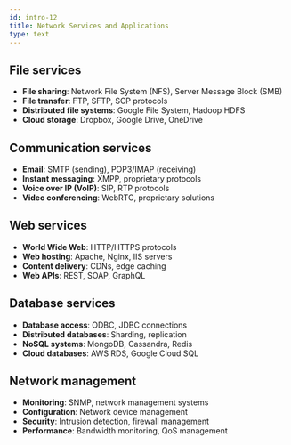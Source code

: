 ```yaml
---
id: intro-12
title: Network Services and Applications
type: text
---
```



## File services

- **File sharing**: Network File System (NFS), Server Message Block (SMB)
- **File transfer**: FTP, SFTP, SCP protocols
- **Distributed file systems**: Google File System, Hadoop HDFS
- **Cloud storage**: Dropbox, Google Drive, OneDrive

## Communication services

- **Email**: SMTP (sending), POP3/IMAP (receiving)
- **Instant messaging**: XMPP, proprietary protocols
- **Voice over IP (VoIP)**: SIP, RTP protocols
- **Video conferencing**: WebRTC, proprietary solutions

## Web services

- **World Wide Web**: HTTP/HTTPS protocols
- **Web hosting**: Apache, Nginx, IIS servers
- **Content delivery**: CDNs, edge caching
- **Web APIs**: REST, SOAP, GraphQL

## Database services

- **Database access**: ODBC, JDBC connections
- **Distributed databases**: Sharding, replication
- **NoSQL systems**: MongoDB, Cassandra, Redis
- **Cloud databases**: AWS RDS, Google Cloud SQL

## Network management

- **Monitoring**: SNMP, network management systems
- **Configuration**: Network device management
- **Security**: Intrusion detection, firewall management
- **Performance**: Bandwidth monitoring, QoS management